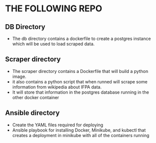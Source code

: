 # THE FOLLOWING REPO

## DB Directory
 * The db directory contains a dockerfile to create a postgres instance which will be used to load scraped data.

## Scraper directory
 * The scraper directory contains a Dockerfile  that will build a python image. 
 * it also contains a python script that when runned will scrape some information from wikipedia about IFPA data. 
 * It will store that information in the postgres database running in the other docker container

## Ansible directory
* Create the YAML files required for deploying
* Ansible playbook for installing Docker, Minikube, and kubectl that creates a deployment in minikube with all of the containers running

